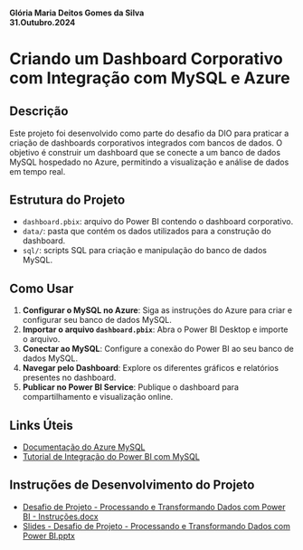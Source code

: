 #### Glória Maria Deitos Gomes da Silva <br> 31.Outubro.2024

# Criando um Dashboard Corporativo com Integração com MySQL e Azure

## Descrição
Este projeto foi desenvolvido como parte do desafio da DIO para praticar a criação de dashboards corporativos integrados com bancos de dados. O objetivo é construir um dashboard que se conecte a um banco de dados MySQL hospedado no Azure, permitindo a visualização e análise de dados em tempo real.

## Estrutura do Projeto
- `dashboard.pbix`: arquivo do Power BI contendo o dashboard corporativo.
- `data/`: pasta que contém os dados utilizados para a construção do dashboard.
- `sql/`: scripts SQL para criação e manipulação do banco de dados MySQL.

## Como Usar
1. **Configurar o MySQL no Azure**: Siga as instruções do Azure para criar e configurar seu banco de dados MySQL.
2. **Importar o arquivo `dashboard.pbix`**: Abra o Power BI Desktop e importe o arquivo.
3. **Conectar ao MySQL**: Configure a conexão do Power BI ao seu banco de dados MySQL.
4. **Navegar pelo Dashboard**: Explore os diferentes gráficos e relatórios presentes no dashboard.
5. **Publicar no Power BI Service**: Publique o dashboard para compartilhamento e visualização online.

## Links Úteis
- [Documentação do Azure MySQL](https://docs.microsoft.com/azure/mysql/)
- [Tutorial de Integração do Power BI com MySQL](https://docs.microsoft.com/power-bi/connect-data/desktop-connect-mysql)

## Instruções de Desenvolvimento do Projeto
- [Desafio de Projeto - Processando e Transformando Dados com Power BI - Instruções.docx](#)
- [Slides - Desafio de Projeto - Processando e Transformando Dados com Power BI.pptx](#)
